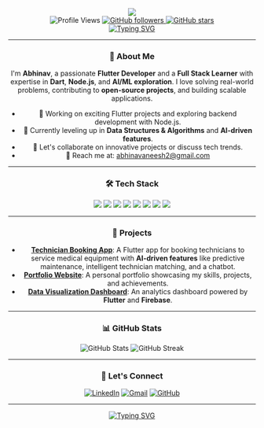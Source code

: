<div align="center">

<!-- Custom Profile Header -->
<img src="https://capsule-render.vercel.app/api?type=venom&height=300&color=gradient&customColorList=12&text=Hey%20I'm%20Abhinav%20👨‍💻&fontSize=70&desc=Flutter%20Developer%20|%20Full%20Stack%20Learner%20|%20Tech%20Enthusiast&descSize=20&descAlignY=62&animation=fadeIn" />

<!-- Profile View Counter and Social Stats -->
<div align="center">
  <img src="https://komarev.com/ghpvc/?username=abiinavvv&label=Profile%20Views&color=brightgreen&style=for-the-badge" alt="Profile Views" />
  <a href="https://github.com/abiinavvv?tab=followers">
    <img alt="GitHub followers" src="https://img.shields.io/github/followers/abiinavvv?color=green&logo=github&style=for-the-badge">
  </a>
  <a href="https://github.com/abiinavvv">
    <img src="https://img.shields.io/github/stars/abiinavvv?style=for-the-badge&logo=github&color=yellow" alt="GitHub stars" />
  </a>
</div>

<!-- Typing Animation -->
<a href="https://git.io/typing-svg">
  <img src="https://readme-typing-svg.demolab.com?font=Roboto+Slab&weight=600&size=25&pause=1000&color=3BADF7&center=true&vCenter=true&random=false&width=700&height=80&lines=🔥+Passionate+Flutter+Developer;🚀+Full+Stack+Learner+%7C+Dart+%26+Node.js;🤖+Aspiring+AI/ML+Explorer;🌟+Open+Source+Contributor;💡+Problem+Solver+%7C+DS%26A+Learner" alt="Typing SVG" />
</a>

---

<!-- About Me -->
### 👋 About Me
I'm **Abhinav**, a passionate **Flutter Developer** and a **Full Stack Learner** with expertise in **Dart**, **Node.js**, and **AI/ML exploration**. I love solving real-world problems, contributing to **open-source projects**, and building scalable applications.  

- 🔭 Working on exciting Flutter projects and exploring backend development with Node.js.  
- 🌱 Currently leveling up in **Data Structures & Algorithms** and **AI-driven features**.  
- 💬 Let's collaborate on innovative projects or discuss tech trends.  
- 📧 Reach me at: [abhinavaneesh2@gmail.com](mailto:abhinavaneesh2@gmail.com)

---

<!-- Tech Stack -->
### 🛠️ Tech Stack

<div align="center">
  <img src="https://img.shields.io/badge/Dart-%230175C2.svg?style=for-the-badge&logo=dart&logoColor=white" />
  <img src="https://img.shields.io/badge/Flutter-%2302569B.svg?style=for-the-badge&logo=flutter&logoColor=white" />
  <img src="https://img.shields.io/badge/Node.js-%23339933.svg?style=for-the-badge&logo=nodedotjs&logoColor=white" />
  <img src="https://img.shields.io/badge/Firebase-%23039BE5.svg?style=for-the-badge&logo=firebase&logoColor=white" />
  <img src="https://img.shields.io/badge/JavaScript-%23F7DF1E.svg?style=for-the-badge&logo=javascript&logoColor=black" />
  <img src="https://img.shields.io/badge/HTML-%23E34F26.svg?style=for-the-badge&logo=html5&logoColor=white" />
  <img src="https://img.shields.io/badge/CSS-%231572B6.svg?style=for-the-badge&logo=css3&logoColor=white" />
  <img src="https://img.shields.io/badge/SQL-%234d8aa8.svg?style=for-the-badge&logo=postgresql&logoColor=white" />
</div>

---

<!-- Projects Section -->
### 🚀 Projects
- **[Technician Booking App](https://github.com/abiinavvv)**: A Flutter app for booking technicians to service medical equipment with **AI-driven features** like predictive maintenance, intelligent technician matching, and a chatbot.  
- **[Portfolio Website](https://github.com/abiinavvv)**: A personal portfolio showcasing my skills, projects, and achievements.  
- **[Data Visualization Dashboard](https://github.com/abiinavvv)**: An analytics dashboard powered by **Flutter** and **Firebase**.  

---

<!-- GitHub Stats -->
### 📊 GitHub Stats
<div align="center">
  <img src="https://github-readme-stats.vercel.app/api?username=abiinavvv&show_icons=true&theme=radical&count_private=true" alt="GitHub Stats" />
  <img src="https://github-readme-streak-stats.herokuapp.com?user=abiinavvv&theme=radical&date_format=M%20j%5B%2C%20Y%5D" alt="GitHub Streak" />
</div>

---

<!-- Connect With Me -->
### 🤝 Let's Connect
<div align="center">
  <a href="https://www.linkedin.com/in/abhinavaneesh/"><img src="https://img.shields.io/badge/LinkedIn-%230077B5.svg?style=for-the-badge&logo=linkedin&logoColor=white" alt="LinkedIn" /></a>
  <a href="mailto:abhinavaneesh2@gmail.com"><img src="https://img.shields.io/badge/Gmail-D14836?style=for-the-badge&logo=gmail&logoColor=white" alt="Gmail" /></a>
  <a href="https://github.com/abiinavvv"><img src="https://img.shields.io/badge/GitHub-%23181717.svg?style=for-the-badge&logo=github&logoColor=white" alt="GitHub" /></a>
</div>

---

<!-- Dynamic 3D Text -->
<a href="https://github.com/abiinavvv">
    <img src="https://readme-typing-svg.demolab.com?font=Fira+Code&weight=600&size=28&duration=4000&pause=1000&color=6AD3F7&center=true&vCenter=true&random=false&width=600&height=100&lines=Hi+%F0%9F%91%8B%2C+I'm+Abhinav;Flutter+Developer+%F0%9F%92%BB;Full+Stack+Learner+%7C+Dart+%26+Node.js;Tech+Enthusiast+%F0%9F%94%A5;Open+to+exciting+opportunities!" alt="Typing SVG" />
</a>

</div>
